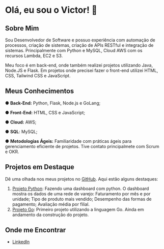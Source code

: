 # Olá, eu sou o Victor! 👋

## Sobre Mim

Sou Desenvolvedor de Software e possuo experiência com automação de processos, criação de sistemas, criação de APIs RESTful e integração de sistemas. Principalmente com Python e MySQL, Cloud AWS com os recursos Lambda, EC2 e S3.

Meu foco é em back-end, onde também realizei projetos utilizando Java, Node.JS e Flask. Em projetos onde precisei fazer o front-end utilizei HTML, CSS, Tailwind CSS e JavaScript.

## Meus Conhecimentos
● **Back-End:** Python, Flask, Node.js e GoLang;

● **Front-End:** HTML, CSS e JavaScript;

● **Cloud:** AWS;

● **SQL**: MySQL;

● **Metodologias Ágeis:** Familiaridade com práticas ágeis para gerenciamento eficiente de projetos. Tive contato principalmete com Scrum e OKR.


## Projetos em Destaque

Dê uma olhada nos meus projetos no [GitHub](https://github.com/victor-rva?tab=repositories). Aqui estão alguns destaques:

1. [Projeto Python](https://github.com/victor-rva/Dashboard_Python): Fazendo uma dashboard com python. O dashboard mostra os dados de uma rede de varejo: Faturamento por mês e por unidade; Tipo de produto mais vendido; Desempenho das formas de pagamento; Avaliação média por filial.
2. [Projeto Go](https://github.com/victor-rva/Projeto01_GO): Primeiro projeto utilizando a linguagem Go. Ainda em andamento da construção do projeto.

## Onde me Encontrar

- [LinkedIn](https://www.linkedin.com/in/victor-vecchio-3b2153209/)


